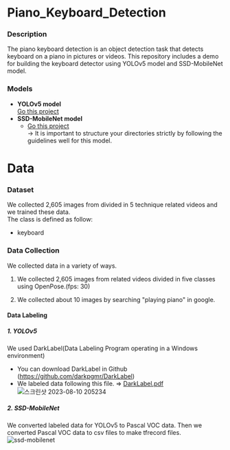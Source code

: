 # Piano_Keyboard_Detection
### Description
The piano keyboard detection is an object detection task that detects keyboard on a piano in pictures or videos. This repository includes a demo for building the keyboard detector using YOLOv5 model and SSD-MobileNet model.

### Models
* <b>YOLOv5 model</b><br>
  <a href="https://github.com/dalabdgw/Piano_Keyboard_Detection/tree/main/YOLOv5">Go this project</a><br>
* <b>SSD-MobileNet model</b><br>
  * <a href="https://github.com/dalabdgw/Piano_Keyboard_Detection/tree/main/SSD-MobileNet">Go this project</a><br>
  → It is important to structure your directories strictly by following the guidelines well for this model.
  
# Data

### Dataset
We collected 2,605 images from divided in 5 technique related videos and we trained these data.<br>
The class is defined as follow:<br>
* keyboard
  
### Data Collection
We collected data in a variety of ways.<br>
1. We collected 2,605 images from related videos divided in five classes using OpenPose.(fps: 30)<br>

2. We collected about 10 images by searching "playing piano" in google. <br>
#### Data Labeling
##### 1. YOLOv5
We used DarkLabel(Data Labeling Program operating in a Windows environment)
* You can download DarkLabel in Github (https://github.com/darkpgmr/DarkLabel)<br>
* We labeled data following this file. => [DarkLabel.pdf](https://github.com/dalabdgw/Hijab_Detection/files/12026408/DarkLabel.pdf) <br>
![스크린샷 2023-08-10 205234](https://github.com/dalabdgw/Piano_Keyboard_Detection/assets/135303032/e581d9e1-5ff1-4e64-831b-55168e58180a)
##### 2. SSD-MobileNet
We converted labeled data for YOLOv5 to Pascal VOC data. Then we converted Pascal VOC data to csv files to make tfrecord files.
![ssd-mobilenet](https://github.com/dalabdgw/Piano_Keyboard_Detection/assets/135303032/d62cdf7f-ca3b-462e-95df-fc26ed867834)
